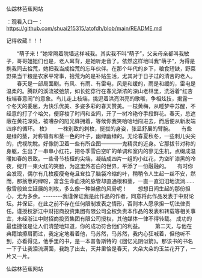 仙踪林芭蕉网站

：观看入口一：https://github.com/shuai215315/atofdh/blob/main/README.md


记得收藏！！！



　　“萌子来！”她常隔着院墙这样喊我。其实我不叫“萌子”，父亲母亲都叫我敏子，哥哥姐姐们也是，老人耳背，是她听走音了。依然这样地叫我“萌子”，为得是携我同去拾荒，她把我当成拾荒的忘年伙伴。在那个年代的乡下，粮食短缺，野菜野果当干粮是农家平常事，拾荒为的是补贴生活，尤其对于日子过的清苦的老人。
　　春天是一部局面剧。有风、有雨、有雷电，风是和缓的，雨是和缓的，雷电是温柔的。腾跃的溪流被弛禁，如长蛇穿行在春光渐浓的深山老林里，洗浴着“红杏枝端春意闹”的意象。鸟儿走上枝端，挑逗着洪亮洪亮的歌喉，争相炫技，揭露一个冬天的委屈，为快乐优美、多姿多彩的春天赞美。一枝黄梅，从睡梦中苏醒，不经意的打了个哈欠，便穿梭了时间和空间，开了一树冷艳夺手段鲜花。春天，总遮蔽在黄花深处，被嘈杂的阳光蜂拥着，等候你我笑哈哈地闯进去，而后便从新发端四序的循环。
枚》　　一株别致的刺枚，挺拔的身姿，张显舒展的臂腕。　　有些是绿的茎，对称镶有和茎一色的叶子，幽绿幽绿的。无论春夏秋冬，一些刺儿尖尖的，虎视眈眈。好像防卫着一些有所企图————鬼精灵的近身。它那拔节对称的身躯，生出了一串串小红花，把冬季雪白空旷的单调和室内的寥无生机，点缀成温暖如春的景致。一些骨节枝桠的尖端，凝结成四片一组的小红花，为空旷漆黑的冷夜，绽开一束火红的笑脸，为这里外苍白的世界，平添了一份融融的。　　有时你会发现，偶尔有几枚瘦瘦奄奄且耷拉了脑袋冷缩的叶，稍稍令人生起一丝不安，然而，那翁葱的绿呀，富含生命血液的脉管却直通根和茎，一直一直汩汩地流淌……傲雪般耸立延展的刺枚，多么像一种桀傲的风骨呢！　　想想日间生起的那份担心，尤为多余。--------我谨保证我是此作品的作者，同意将此作品发表于中财论坛。并保证，在此之前不存在任何限制发表之情形，否则本人愿承担一切法律责任。谨授权浙江中财招商投资集团有限公司全权负责本作品的发表和转载等相关事宜，未经浙江中财招商投资集团有限公司授权，其他媒体一律不得转载。
	成功的最佳捷径是让人们清楚地知道，你的成功符合他们的利益。
　　第二天，与他在典籍馆擦肩而过，我定定地看着他，马苏然，马苏然，我内心狂喊着，但他听不到，亦看得见，他手里的书，是一本普鲁斯特的《回忆光阴似箭》。那该书的书名一下子让我泪流满面，我跑了出去，天井里恰是春天，大朵大朵的玉兰花开了，一片又一片。







仙踪林芭蕉网站
